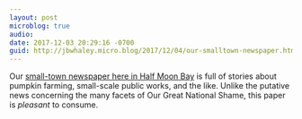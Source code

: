 ```yaml
---
layout: post
microblog: true
audio: 
date: 2017-12-03 20:29:16 -0700
guid: http://jbwhaley.micro.blog/2017/12/04/our-smalltown-newspaper.html
---
```

Our [small-town newspaper here in Half Moon Bay](http://www.hmbreview.com/) is full of stories about pumpkin farming, small-scale public works, and the like. Unlike the putative news concerning the many facets of Our Great National Shame, this paper is *pleasant* to consume.
